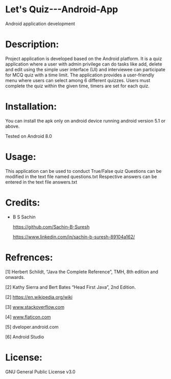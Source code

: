 #   Let's Quiz---Android-App
Android application development

# Description:

Project application is developed based on the Android platform.
It is a quiz application where a user with admin privilege can do tasks like add, delete and edit using the simple user interface (UI) and interviewee can participate for MCQ quiz with a time limit. The application provides a user-friendly menu where users can select among 6 different quizzes. Users must complete the quiz within the given time, timers are set for each quiz.

# Installation:

You can install the apk only on android device running android version 5.1 or above.

Tested on Android 8.0


# Usage:
This application can be used to conduct True/False quiz
Questions can be modified in the text file named questions.txt
Respective answers can be entered in the text file answers.txt

# Credits:
  + B S Sachin
  
    https://github.com/Sachin-B-Suresh
    
    https://www.linkedin.com/in/sachin-b-suresh-89104a162/
    
# Refrences:
[1] Herbert Schildt, “Java the Complete Reference”, TMH, 8th edition and onwards.

[2] Kathy Sierra and Bert Bates “Head First Java”, 2nd Edition.

[2] https://en.wikipedia.org/wiki

[3] www.stackoverflow.com

[4] www.flaticon.com

[5] dveloper.android.com

[6] Android Studio


# License:
GNU General Public License v3.0
